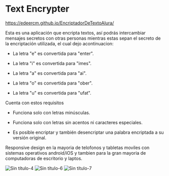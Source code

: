 #  Text Encrypter

https://edeercm.github.io/EncriptadorDeTextoAlura/

Esta es una aplicación que encripta textos, así podrás intercambiar mensajes secretos con otras personas mientras estas sepan el secreto de la encriptación utilizada, el cual dejo acontinuacion:

- La letra "e" es convertida para "enter".

- La letra "i" es convertida para "imes".

- La letra "a" es convertida para "ai".

- La letra "o" es convertida para "ober".

- La letra "u" es convertida para "ufat".

Cuenta con estos requisitos 

- Funciona solo con letras minúsculas.

-  Funciona solo con letras sin acentos ni caracteres especiales.

- Es posible encriptar y también desencriptar una palabra encriptada a su versión original.

Responsive design en la mayoria de telofonos y tabletas moviles con sistemas operativos android/iOS y tambien para la gran mayoria de computadoras de escritorio y laptos.

![Sin título-4](https://github.com/edeercm/EncriptadorTextoAlura/assets/132967872/53de2077-e6b9-439d-944e-ac76fcb2775f)
![Sin título-6](https://github.com/edeercm/EncriptadorTextoAlura/assets/132967872/e0af015a-2401-4347-8812-0dbe4a01f39b)
![Sin título-7](https://github.com/edeercm/EncriptadorTextoAlura/assets/132967872/b6e1f4b0-afc5-4246-80ce-693083f6cb31)
